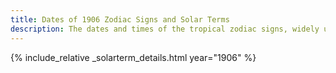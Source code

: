 ```yaml
---
title: Dates of 1906 Zodiac Signs and Solar Terms
description: The dates and times of the tropical zodiac signs, widely used in western astrology, and solar terms of year 1906
---
```

{% include_relative _solarterm_details.html year="1906" %}
